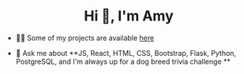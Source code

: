 <h1 align="center">Hi 👋, I'm Amy </h1>

<!-- 👯 I’m looking to collaborate on **AWS projects** so that I can gain real-world experience to go with my skills. -->

<!-- - 🤝 I’m looking for help with **AWS Startups** -->

- 👨‍💻 Some of my projects are available [here](https://github.com/ameliasheppy?tab=repositories)

- 💬 Ask me about **JS, React, HTML, CSS, Bootstrap, Flask, Python, PostgreSQL, and I'm always up for a dog breed trivia challenge **





<!---
ameliasheppy/ameliasheppy is a ✨ special ✨ repository because its `README.md` (this file) appears on your GitHub profile.
You can click the Preview link to take a look at your changes.
--->

